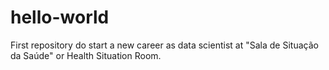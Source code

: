 # hello-world
First repository do start a new career as data scientist at "Sala de Situação da Saúde" or Health Situation Room.
